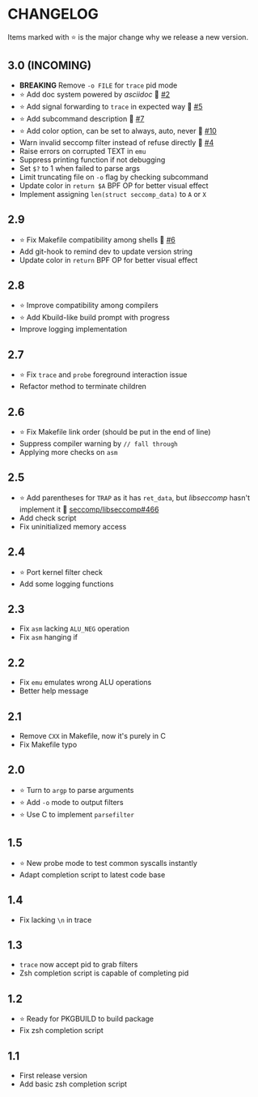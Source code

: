 # CHANGELOG
Items marked with :star: is the major change why we release a new version.

<!-- When referencing issues and PRs, add #num at the end of line for issues -->
<!-- and !num at the end of line for PRs. If the issue or PR is external, -->
<!-- write user/repo#num or user/repo!num to reference. Then run scripts/complete-url.py -->
<!-- to format raw ref to URL. -->

## 3.0 (INCOMING)
* **BREAKING** Remove `-o FILE` for `trace` pid mode
* :star: Add doc system powered by *asciidoc*
  :link: [#2](https://github.com/dbgbgtf1/Ceccomp/issues/2)
* :star: Add signal forwarding to `trace` in expected way
  :link: [#5](https://github.com/dbgbgtf1/Ceccomp/issues/5)
* :star: Add subcommand description
  :link: [#7](https://github.com/dbgbgtf1/Ceccomp/issues/7)
* :star: Add color option, can be set to always, auto, never
  :link: [#10](https://github.com/dbgbgtf1/Ceccomp/issues/10)
* Warn invalid seccomp filter instead of refuse directly
  :link: [#4](https://github.com/dbgbgtf1/Ceccomp/issues/4)
* Raise errors on corrupted TEXT in `emu`
* Suppress printing function if not debugging
* Set `$?` to 1 when failed to parse args
* Limit truncating file on `-o` flag by checking subcommand
* Update color in `return $A` BPF OP for better visual effect
* Implement assigning `len(struct seccomp_data)` to `A` or `X`
## 2.9
* :star: Fix Makefile compatibility among shells
  :link: [#6](https://github.com/dbgbgtf1/Ceccomp/issues/6)
* Add git-hook to remind dev to update version string
* Update color in `return` BPF OP for better visual effect
## 2.8
* :star: Improve compatibility among compilers
* :star: Add Kbuild-like build prompt with progress
* Improve logging implementation
## 2.7
* :star: Fix `trace` and `probe` foreground interaction issue
* Refactor method to terminate children
## 2.6
* :star: Fix Makefile link order (should be put in the end of line)
* Suppress compiler warning by `// fall through`
* Applying more checks on `asm`
## 2.5
* :star: Add parentheses for `TRAP` as it has `ret_data`, but *libseccomp* hasn't implement
  it :link: [seccomp/libseccomp#466](https://github.com/seccomp/libseccomp/issues/466)
* Add check script
* Fix uninitialized memory access
## 2.4
* :star: Port kernel filter check
* Add some logging functions
## 2.3
* Fix `asm` lacking `ALU_NEG` operation
* Fix `asm` hanging if
## 2.2
* Fix `emu` emulates wrong ALU operations
* Better help message
## 2.1
* Remove `CXX` in Makefile, now it's purely in C
* Fix Makefile typo
## 2.0
* :star: Turn to `argp` to parse arguments
* :star: Add `-o` mode to output filters
* :star: Use C to implement `parsefilter`
## 1.5
* :star: New probe mode to test common syscalls instantly
* Adapt completion script to latest code base
## 1.4
* Fix lacking `\n` in trace
## 1.3
* `trace` now accept pid to grab filters
* Zsh completion script is capable of completing pid
## 1.2
* :star: Ready for PKGBUILD to build package
* Fix zsh completion script
## 1.1
* First release version
* Add basic zsh completion script
